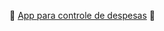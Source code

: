 :blue_book:
[App para controle de despesas](https://sthefernandess.github.io/Controle_Despesas/)
:blue_book:
